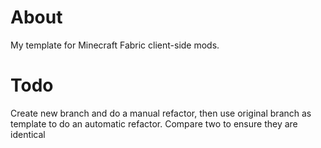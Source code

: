 # About
My template for Minecraft Fabric client-side mods.

# Todo
Create new branch and do a manual refactor,
then use original branch as template to do an automatic refactor.
Compare two to ensure they are identical